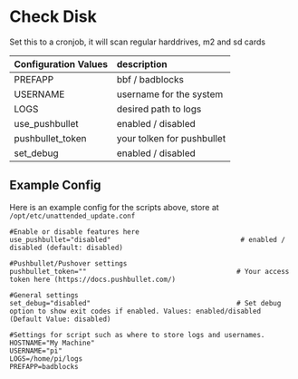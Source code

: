 # Check Disk

Set this to a cronjob, it will scan regular harddrives, m2 and sd cards

Configuration Values | description
:--- | :---
PREFAPP | bbf / badblocks 
USERNAME | username for the system
LOGS | desired path to logs
use_pushbullet | enabled / disabled
pushbullet_token | your tolken for pushbullet
set_debug | enabled / disabled

## Example Config

Here is an example config for the scripts above, store at `/opt/etc/unattended_update.conf`

```
#Enable or disable features here
use_pushbullet="disabled"                                # enabled / disabled (default: disabled)

#Pushbullet/Pushover settings
pushbullet_token=""                                     # Your access token here (https://docs.pushbullet.com/)

#General settings
set_debug="disabled"                                    # Set debug option to show exit codes if enabled. Values: enabled/disabled (Default Value: disabled)

#Settings for script such as where to store logs and usernames.
HOSTNAME="My Machine"
USERNAME="pi"
LOGS=/home/pi/logs
PREFAPP=badblocks
```
